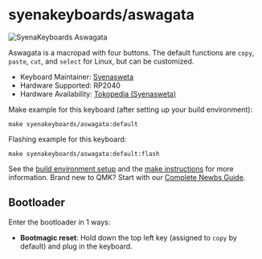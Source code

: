 # syenakeyboards/aswagata

![SyenaKeyboards Aswagata](https://i.imgur.com/JMiFegah.jpg)

Aswagata is a macropad with four buttons. The default functions are `copy`, `paste`, `cut`, and `select` for Linux, but can be customized.

* Keyboard Maintainer: [Syenasweta](https://github.com/syenasweta)
* Hardware Supported: RP2040
* Hardware Availability: [Tokopedia (Syenasweta)](https://tokopedia.link/iG6UfrrHvDb)

Make example for this keyboard (after setting up your build environment):

    make syenakeyboards/aswagata:default

Flashing example for this keyboard:

    make syenakeyboards/aswagata:default:flash

See the [build environment setup](https://docs.qmk.fm/#/getting_started_build_tools) and the [make instructions](https://docs.qmk.fm/#/getting_started_make_guide) for more information. Brand new to QMK? Start with our [Complete Newbs Guide](https://docs.qmk.fm/#/newbs).

## Bootloader

Enter the bootloader in 1 ways:

* **Bootmagic reset**: Hold down the top left key (assigned to `copy` by default) and plug in the keyboard.